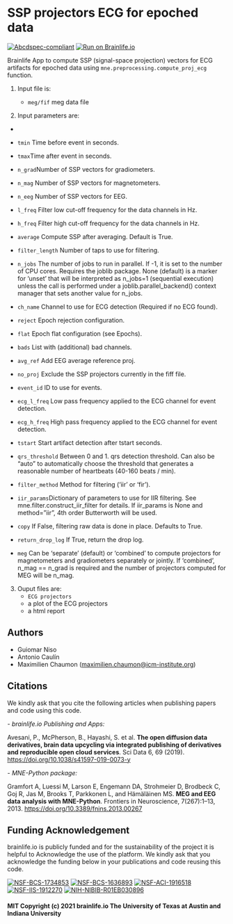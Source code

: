 

# SSP projectors ECG for epoched data


[![Abcdspec-compliant](https://img.shields.io/badge/ABCD_Spec-v1.1-green.svg)](https://github.com/brain-life/abcd-spec)
[![Run on Brainlife.io](https://img.shields.io/badge/Brainlife-bl.app.672-blue.svg)](https://doi.org/10.25663/brainlife.app.672)

Brainlife App to compute SSP (signal-space projection) vectors for ECG artifacts for epoched data using `mne.preprocessing.compute_proj_ecg` function.



1) Input file is:
    * `meg/fif` meg data file
    
2) Input parameters are:
* 
* `tmin` Time before event in seconds.

* `tmax`Time after event in seconds.

* `n_grad`Number of SSP vectors for gradiometers.

* `n_mag` Number of SSP vectors for magnetometers.

* `n_eeg` Number of SSP vectors for EEG.

* `l_freq` Filter low cut-off frequency for the data channels in Hz.

* `h_freq` Filter high cut-off frequency for the data channels in Hz.

* `average` Compute SSP after averaging. Default is True.

* `filter_length` Number of taps to use for filtering.

* `n_jobs` The number of jobs to run in parallel. If -1, it is set to the number of CPU cores. Requires the joblib package. None (default) is a marker for ‘unset’ that will be interpreted as n_jobs=1 (sequential execution) unless the call is performed under a joblib.parallel_backend() context manager that sets another value for n_jobs.

* `ch_name` Channel to use for ECG detection (Required if no ECG found).

* `reject` Epoch rejection configuration.

* `flat` Epoch flat configuration (see Epochs).

* `bads` List with (additional) bad channels.

* `avg_ref` Add EEG average reference proj.

* `no_proj` Exclude the SSP projectors currently in the fiff file.

* `event_id` ID to use for events.

* `ecg_l_freq` Low pass frequency applied to the ECG channel for event detection.

* `ecg_h_freq` High pass frequency applied to the ECG channel for event detection.

* `tstart` Start artifact detection after tstart seconds.

* `qrs_threshold` Between 0 and 1. qrs detection threshold. Can also be “auto” to automatically choose the threshold that generates a reasonable number of heartbeats (40-160 beats / min).

* `filter_method` Method for filtering (‘iir’ or ‘fir’).

* `iir_params`Dictionary of parameters to use for IIR filtering. See mne.filter.construct_iir_filter for details. If iir_params is None and method=”iir”, 4th order Butterworth will be used.

* `copy` If False, filtering raw data is done in place. Defaults to True.

* `return_drop_log` If True, return the drop log.

* `meg` Can be ‘separate’ (default) or ‘combined’ to compute projectors for magnetometers and gradiometers separately or jointly. If ‘combined’, n_mag == n_grad is required and the number of projectors computed for MEG will be n_mag.

3) Ouput files are:
    * `ECG projectors`
    * a plot of the ECG projectors
    * a html report
   

## Authors
- Guiomar Niso
- Antonio Caulín
- Maximilien Chaumon (maximilien.chaumon@icm-institute.org)

## Citations
We kindly ask that you cite the following articles when publishing papers and code using this code. 

*- brainlife.io Publishing and Apps:*

Avesani, P., McPherson, B., Hayashi, S. et al. **The open diffusion data derivatives, brain data upcycling via integrated publishing of derivatives and reproducible open cloud services**. Sci Data 6, 69 (2019). https://doi.org/10.1038/s41597-019-0073-y

*- MNE-Python package:* 

Gramfort A, Luessi M, Larson E, Engemann DA, Strohmeier D, Brodbeck C, Goj R, Jas M, Brooks T, Parkkonen L, and Hämäläinen MS.  **MEG and EEG data analysis with MNE-Python**. Frontiers in Neuroscience, 7(267):1–13, 2013. https://doi.org/10.3389/fnins.2013.00267

## Funding Acknowledgement
brainlife.io is publicly funded and for the sustainability of the project it is helpful to Acknowledge the use of the platform. We kindly ask that you acknowledge the funding below in your publications and code reusing this code.

[![NSF-BCS-1734853](https://img.shields.io/badge/NSF_BCS-1734853-blue.svg)](https://nsf.gov/awardsearch/showAward?AWD_ID=1734853)
[![NSF-BCS-1636893](https://img.shields.io/badge/NSF_BCS-1636893-blue.svg)](https://nsf.gov/awardsearch/showAward?AWD_ID=1636893)
[![NSF-ACI-1916518](https://img.shields.io/badge/NSF_ACI-1916518-blue.svg)](https://nsf.gov/awardsearch/showAward?AWD_ID=1916518)
[![NSF-IIS-1912270](https://img.shields.io/badge/NSF_IIS-1912270-blue.svg)](https://nsf.gov/awardsearch/showAward?AWD_ID=1912270)
[![NIH-NIBIB-R01EB030896](https://img.shields.io/badge/NIH_NIBIB-R01EB030896-green.svg)](https://grantome.com/grant/NIH/R01-EB030896-01)


#### MIT Copyright (c) 2021 brainlife.io The University of Texas at Austin and Indiana University

